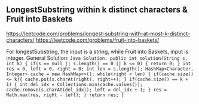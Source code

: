 ## LongestSubstring within k distinct characters & Fruit into Baskets
https://leetcode.com/problems/longest-substring-with-at-most-k-distinct-characters/
https://leetcode.com/problems/fruit-into-baskets/

For longestSubstring, the input is a string, while Fruit into Baskets, input is integer.
General Solution:
    ```Java Solution:
    public int solution(String s, int k) {
        if(s == null || s.length() == 0 || k <= 0) {
            return 0;
        }
        int res = 0, left = 0, right = 0;
        int len = s.length();
        HashMap<Character, Integer> cache = new HashMap<>();
        while(right < len) {
            if(cache.size() <= k){
                cache.put(s.charAt(right), right++);
            }
            if(cache.size() == k + 1) {
                int del_idx = Collections.min(cache.values());
                cache.remove(s.charAt(del_idx));
                left = del_idx + 1;
            }
            res = Math.max(res, right - left);
        }
        return res;
    }
    ```
